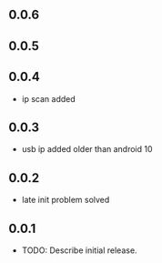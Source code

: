 ## 0.0.6
## 0.0.5
## 0.0.4

* ip scan added

## 0.0.3

* usb ip added older than android 10

## 0.0.2

* late init problem solved

## 0.0.1

* TODO: Describe initial release.
